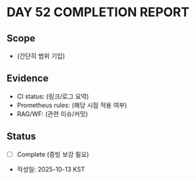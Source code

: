 # DAY 52 COMPLETION REPORT

## Scope
- (간단히 범위 기입)

## Evidence
- CI status: (링크/로그 요약)
- Prometheus rules: (해당 시점 적용 여부)
- RAG/WF: (관련 이슈/커밋)

## Status
- [ ] Complete (증빙 보강 필요)
- 작성일: 2025-10-13 KST
